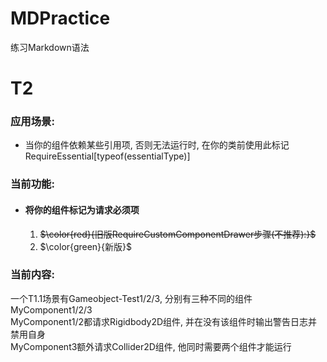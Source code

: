 # MDPractice
练习Markdown语法

# T2

### 应用场景: 
- 当你的组件依赖某些引用项, 否则无法运行时, 在你的类前使用此标记RequireEssential[typeof(essentialType)]
### 当前功能: 
- #### 将你的组件标记为请求必须项
    1. ~~$\color{red}{旧版RequireCustomComponentDrawer步骤(不推荐):}$~~
    1. $\color{green}{新版}$

### 当前内容: 
一个T1.1场景有Gameobject-Test1/2/3, 分别有三种不同的组件MyComponent1/2/3  
MyComponent1/2都请求Rigidbody2D组件, 并在没有该组件时输出警告日志并禁用自身  
MyComponent3额外请求Collider2D组件, 他同时需要两个组件才能运行